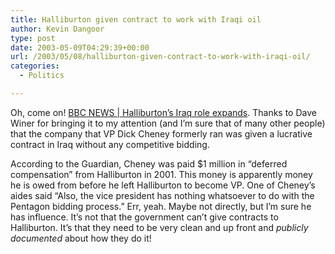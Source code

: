 ```yaml
---
title: Halliburton given contract to work with Iraqi oil
author: Kevin Dangoor
type: post
date: 2003-05-09T04:29:39+00:00
url: /2003/05/08/halliburton-given-contract-to-work-with-iraqi-oil/
categories:
  - Politics

---
```

Oh, come on! [BBC NEWS | Halliburton&#8217;s Iraq role expands][1]. Thanks to Dave Winer for bringing it to my attention (and I&#8217;m sure that of many other people) that the company that VP Dick Cheney formerly ran was given a lucrative contract in Iraq without any competitive bidding.
  
According to the Guardian, Cheney was paid $1 million in &#8220;deferred compensation&#8221; from Halliburton in 2001. This money is apparently money he is owed from before he left Halliburton to become VP. One of Cheney&#8217;s aides said &#8220;Also, the vice president has nothing whatsoever to do with the Pentagon bidding process.&#8221; Err, yeah. Maybe not directly, but I&#8217;m sure he has influence. It&#8217;s not that the government can&#8217;t give contracts to Halliburton. It&#8217;s that they need to be very clean and up front and _publicly documented_ about how they do it!

 [1]: http://news.bbc.co.uk/1/hi/business/3006149.stm "BBC NEWS | Business | Halliburton's Iraq role expands"